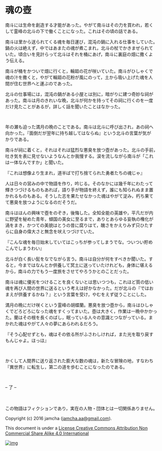 # 魂の壺

南斗には生命を創造する才能があった。やがて南斗はその力を買われ，若く  
して霊峰の北斗の下で働くことになった。これはその頃の話である。  

南斗は里から送られてくる魂を毎日運び，混沌の鍋に入れる仕事をしていた。  
鍋の火は絶えず，中ではあまたの魂が煮こまれ，北斗の杖でかきまぜられて  
いた。頃合いを見計らって北斗はそれを桶にあげ，南斗に裏庭の畑に撒くよ  
う伝える。  

南斗が桶をかついで畑に行くと，輪廻の花が咲いていた。南斗がひしゃくで  
魂の汁を撒くと，やがて輪廻の花粉が風にのって，土から吸い上げた魂を人  
間が住む世界へと運ぶのであった。  

北斗の仕事場には，混沌の鍋がある小屋とは別に，暗がりに建つ奇妙な祠が  
あった。南斗は月のきれいな晩，北斗が何かを持ってその祠に行くのを一度  
だけ見たことがあるが，詳しく話を聞いたことはなかった。  

<br>  

年の瀬も迫った満月の晩のことである。南斗は北斗に呼び出され，あの祠へ  
向かった。『面倒だが翌年に持ち越してはならぬ』という北斗の言葉が気が  
かりである。  

南斗が祠に着くと，それはそれは猛烈な悪臭を放つ壺があった。北斗の手前，  
吐き気を表に見せないようなんとか我慢する。涙を流しながら南斗が「これ  
は一体なんですか」と聞いた。  

『これは想像より生まれ，道半ばで打ち捨てられた勇者たちの魂じゃ』  

人は日々の営みの中で物語を作り，吟じる。そのなかには幾千年にわたって  
輝きつづけるものもあれば，語り手が物語を終えず，誰にも知られぬまま置  
かれるものもある。そうした志を果たせなかった魂はやがて淀み，朽ち果て  
て悪臭を放つようになるのだそうだ。  

南斗はほんの興味で壺をのぞき，後悔した。全知全能の英雄や，平凡だが内  
に野望を秘めた青年，傾国の美女に至るまで，ありとあらゆる妄執の権化が  
渦をまき，かつての美貌はとうの昔に腐りはて，醜さをかえりみず只ひたす  
らに自身の偉大さと無念を吠えつづけていた。  

『こんな魂を毎日始末していてはこっちが参ってしまうでな。ついつい貯め  
こんでしまうわい』  

北斗が白く長い髭をなでながら言う。南斗は自分が何をすべきか聞いた。す  
ると，今まではなんとか供養して冥土に送っていたけれども，身体に堪える  
から，南斗の力でもう一度旅をさせてやろうかとのことだった。  

南斗は魂に優劣をつけることを良くないとは思いつつも，これほど質の低い  
魂を再び人間の世界に送るという考えは好かなかった。だが北斗の『ではお  
まえが供養するかね？』という言葉を受け，やむをえず従うことにした。  

満月の晩にだけ咲くという霊峰の胡蝶蘭。悪臭を放つ壺から，南斗はひしゃ  
くでどろどろになった魂をすくってまいた。壺は大きく，作業は一晩中かかっ  
た。蘭はその根を長くのばし，眠っている人々の意識とつながっている。ま  
かれた魂はやがて人々の夢にあらわれるだろう。  

『そう心配せずとも，魂はその依る所がふさわしければ，また光を取り戻す  
もんじゃよ。ほっほ』  

<br>  

かくして人間界に送り返された膨大な数の魂は，新たな冒険の地，すなわち  
『異世界』に転生し，第二の道を歩むことになったのである。  

<br>  

&#x2013; 了 &#x2013;  

<br>  
<br>  
この物語はフィクションであり，実在の人物・団体とは一切関係ありません。  

Copyright (c) 2016 jamcha (jamcha.aa@gmail.com).  

This document is under a [License Creative Commons Attribution Non Commercial Share Alike 4.0 International](http://creativecommons.org/licenses/by-nc-sa/4.0/deed)  

[![img](http://i.creativecommons.org/l/by-nc-sa/3.0/80x15.png)](http://creativecommons.org/licenses/by-nc-sa/4.0/deed)
